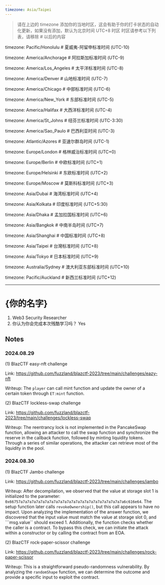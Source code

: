 ```yaml
---
timezone: Asia/Taipei
---
```


> 请在上边的 timezone 添加你的当地时区，这会有助于你的打卡状态的自动化更新，如果没有添加，默认为北京时间 UTC+8 时区
> 时区请参考以下列表，请移除 # 以后的内容

timezone: Pacific/Honolulu # 夏威夷-阿留申标准时间 (UTC-10)

timezone: America/Anchorage # 阿拉斯加标准时间 (UTC-9)

timezone: America/Los_Angeles # 太平洋标准时间 (UTC-8)

timezone: America/Denver # 山地标准时间 (UTC-7)

timezone: America/Chicago # 中部标准时间 (UTC-6)

timezone: America/New_York # 东部标准时间 (UTC-5)

timezone: America/Halifax # 大西洋标准时间 (UTC-4)

timezone: America/St_Johns # 纽芬兰标准时间 (UTC-3:30)

timezone: America/Sao_Paulo # 巴西利亚时间 (UTC-3)

timezone: Atlantic/Azores # 亚速尔群岛时间 (UTC-1)

timezone: Europe/London # 格林威治标准时间 (UTC+0)

timezone: Europe/Berlin # 中欧标准时间 (UTC+1)

timezone: Europe/Helsinki # 东欧标准时间 (UTC+2)

timezone: Europe/Moscow # 莫斯科标准时间 (UTC+3)

timezone: Asia/Dubai # 海湾标准时间 (UTC+4)

timezone: Asia/Kolkata # 印度标准时间 (UTC+5:30)

timezone: Asia/Dhaka # 孟加拉国标准时间 (UTC+6)

timezone: Asia/Bangkok # 中南半岛时间 (UTC+7)

timezone: Asia/Shanghai # 中国标准时间 (UTC+8)

timezone: Asia/Taipei # 台灣标准时间 (UTC+8)

timezone: Asia/Tokyo # 日本标准时间 (UTC+9)

timezone: Australia/Sydney # 澳大利亚东部标准时间 (UTC+10)

timezone: Pacific/Auckland # 新西兰标准时间 (UTC+12)

---

# {你的名字}

1. Web3 Security Researcher
2. 你认为你会完成本次残酷学习吗？ Yes

## Notes

<!-- Content_START -->

### 2024.08.29

(1) BlazCTF easy-nft challenge

Link: https://github.com/fuzzland/blazctf-2023/tree/main/challenges/eazy-nft

Writeup: The `player` can call mint function and update the owner of a certain token through `ET:mint` function.

(2) BlazCTF lockless-swap challenge

Link: https://github.com/fuzzland/blazctf-2023/tree/main/challenges/lockless-swap

Writeup: The reentrancy lock is not implemented in the PancakeSwap function, allowing an attacker to call the swap function and synchronize the reserve in the callback function, followed by minting liquidity tokens. Through a series of similar operations, the attacker can retrieve most of the liquidity in the pool.

### 2024.08.30

(1) BlazCTF Jambo challenge

Link: https://github.com/fuzzland/blazctf-2023/tree/main/challenges/jambo

Writeup: After decompilation, we observed that the value at storage slot 1 is initialized to the parameter: ```0x66757a7a7a7a7a7a7a7a7a7a7a7a7a7a7a7a7a7a7a7a7a7a7a7a6c616e64```. The setup function later calls ```revokeOwnership()```, but this call appears to have no impact. Upon analyzing the implementation of the answer function, we discovered that the input value must match the value at storage slot 0, and ```msg.value`` should exceed 1. Additionally, the function checks whether the caller is a contract. To bypass this check, we can initiate the attack within a constructor or by calling the contract from an EOA.

(2) BlazCTF rock-paper-scissor challenge

Link: https://github.com/fuzzland/blazctf-2023/tree/main/challenges/rock-paper-scissor

Writeup: This is a straightforward pseudo-randomness vulnerability. By analyzing the `randomShape` function, we can determine the outcome and provide a specific input to exploit the contract.

<!-- Content_END -->
